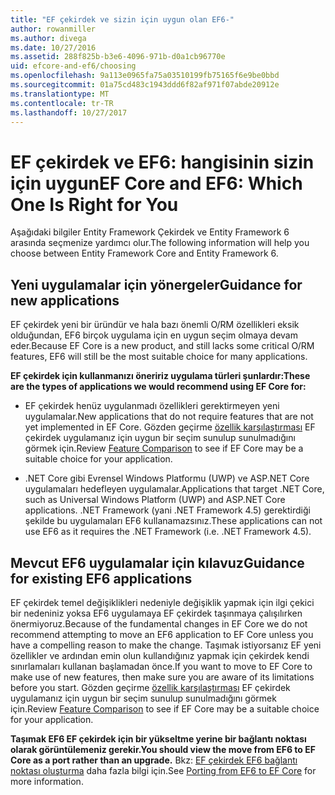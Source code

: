 ```yaml
---
title: "EF çekirdek ve sizin için uygun olan EF6-"
author: rowanmiller
ms.author: divega
ms.date: 10/27/2016
ms.assetid: 288f825b-b3e6-4096-971b-d0a1cb96770e
uid: efcore-and-ef6/choosing
ms.openlocfilehash: 9a113e0965fa75a03510199fb75165f6e9be0bbd
ms.sourcegitcommit: 01a75cd483c1943ddd6f82af971f07abde20912e
ms.translationtype: MT
ms.contentlocale: tr-TR
ms.lasthandoff: 10/27/2017
---
```

# <a name="ef-core-and-ef6-which-one-is-right-for-you"></a><span data-ttu-id="e3b97-102">EF çekirdek ve EF6: hangisinin sizin için uygun</span><span class="sxs-lookup"><span data-stu-id="e3b97-102">EF Core and EF6: Which One Is Right for You</span></span>

<span data-ttu-id="e3b97-103">Aşağıdaki bilgiler Entity Framework Çekirdek ve Entity Framework 6 arasında seçmenize yardımcı olur.</span><span class="sxs-lookup"><span data-stu-id="e3b97-103">The following information will help you choose between Entity Framework Core and Entity Framework 6.</span></span>

## <a name="guidance-for-new-applications"></a><span data-ttu-id="e3b97-104">Yeni uygulamalar için yönergeler</span><span class="sxs-lookup"><span data-stu-id="e3b97-104">Guidance for new applications</span></span>

<span data-ttu-id="e3b97-105">EF çekirdek yeni bir üründür ve hala bazı önemli O/RM özellikleri eksik olduğundan, EF6 birçok uygulama için en uygun seçim olmaya devam eder.</span><span class="sxs-lookup"><span data-stu-id="e3b97-105">Because EF Core is a new product, and still lacks some critical O/RM features, EF6 will still be the most suitable choice for many applications.</span></span>

<span data-ttu-id="e3b97-106">**EF çekirdek için kullanmanızı öneririz uygulama türleri şunlardır:**</span><span class="sxs-lookup"><span data-stu-id="e3b97-106">**These are the types of applications we would recommend using EF Core for:**</span></span>

* <span data-ttu-id="e3b97-107">EF çekirdek henüz uygulanmadı özellikleri gerektirmeyen yeni uygulamalar.</span><span class="sxs-lookup"><span data-stu-id="e3b97-107">New applications that do not require features that are not yet implemented in EF Core.</span></span> <span data-ttu-id="e3b97-108">Gözden geçirme [özellik karşılaştırması](features.md) EF çekirdek uygulamanız için uygun bir seçim sunulup sunulmadığını görmek için.</span><span class="sxs-lookup"><span data-stu-id="e3b97-108">Review [Feature Comparison](features.md) to see if EF Core may be a suitable choice for your application.</span></span>

* <span data-ttu-id="e3b97-109">.NET Core gibi Evrensel Windows Platformu (UWP) ve ASP.NET Core uygulamaları hedefleyen uygulamalar.</span><span class="sxs-lookup"><span data-stu-id="e3b97-109">Applications that target .NET Core, such as Universal Windows Platform (UWP) and ASP.NET Core applications.</span></span> <span data-ttu-id="e3b97-110">.NET Framework (yani .NET Framework 4.5) gerektirdiği şekilde bu uygulamaları EF6 kullanamazsınız.</span><span class="sxs-lookup"><span data-stu-id="e3b97-110">These applications can not use EF6 as it requires the .NET Framework (i.e. .NET Framework 4.5).</span></span>

## <a name="guidance-for-existing-ef6-applications"></a><span data-ttu-id="e3b97-111">Mevcut EF6 uygulamalar için kılavuz</span><span class="sxs-lookup"><span data-stu-id="e3b97-111">Guidance for existing EF6 applications</span></span>

<span data-ttu-id="e3b97-112">EF çekirdek temel değişiklikleri nedeniyle değişiklik yapmak için ilgi çekici bir nedeniniz yoksa EF6 uygulamaya EF çekirdek taşınmaya çalışılırken önermiyoruz.</span><span class="sxs-lookup"><span data-stu-id="e3b97-112">Because of the fundamental changes in EF Core we do not recommend attempting to move an EF6 application to EF Core unless you have a compelling reason to make the change.</span></span> <span data-ttu-id="e3b97-113">Taşımak istiyorsanız EF yeni özellikler ve ardından emin olun kullandığınız yapmak için çekirdek kendi sınırlamaları kullanan başlamadan önce.</span><span class="sxs-lookup"><span data-stu-id="e3b97-113">If you want to move to EF Core to make use of new features, then make sure you are aware of its limitations before you start.</span></span> <span data-ttu-id="e3b97-114">Gözden geçirme [özellik karşılaştırması](features.md) EF çekirdek uygulamanız için uygun bir seçim sunulup sunulmadığını görmek için.</span><span class="sxs-lookup"><span data-stu-id="e3b97-114">Review [Feature Comparison](features.md) to see if EF Core may be a suitable choice for your application.</span></span>

<span data-ttu-id="e3b97-115">**Taşımak EF6 EF çekirdek için bir yükseltme yerine bir bağlantı noktası olarak görüntülemeniz gerekir.**</span><span class="sxs-lookup"><span data-stu-id="e3b97-115">**You should view the move from EF6 to EF Core as a port rather than an upgrade.**</span></span> <span data-ttu-id="e3b97-116">Bkz: [EF çekirdek EF6 bağlantı noktası oluşturma](porting/index.md) daha fazla bilgi için.</span><span class="sxs-lookup"><span data-stu-id="e3b97-116">See [Porting from EF6 to EF Core](porting/index.md) for more information.</span></span>

